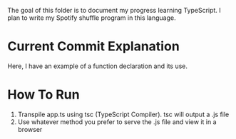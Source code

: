 The goal of this folder is to document my progress learning TypeScript.  I plan to write my Spotify shuffle program in this language.

# Current Commit Explanation

Here, I have an example of a function declaration and its use.

# How To Run

1. Transpile app.ts using tsc (TypeScript Compiler).  tsc will output a .js file
2. Use whatever method you prefer to serve the .js file and view it in a browser